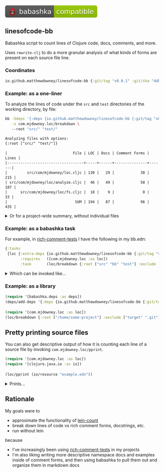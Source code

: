 [![bb compatible](https://raw.githubusercontent.com/babashka/babashka/master/logo/badge.svg)](https://babashka.org)

## linesofcode-bb

Babashka script to count lines of Clojure code, docs, comments, and more. 

Uses `rewrite-clj` to do a more granular analysis of what kinds of forms are 
present on each source file line.

### Coordinates

```clojure
io.github.matthewdowney/linesofcode-bb {:git/tag "v0.0.1" :git/sha "4dbee31"}
```

### Example: as a one-liner

To analyze the lines of code under the `src` and `test` directories of the 
working directory, by file:

```bash
bb -Sdeps '{:deps {io.github.matthewdowney/linesofcode-bb {:git/tag "v0.0.1" :git/sha "4dbee31"}}}' \
   -x com.mjdowney.loc/breakdown \ 
   --root "src/" "test/"
```

```
Analyzing files with options:
{:root ["src/" "test/"]}

|                              File | LOC | Docs | Comment Forms | Lines |
|-----------------------------------+-----+------+---------------+-------|
|         src/com/mjdowney/loc.cljc | 130 |   29 |            38 |   215 |
| src/com/mjdowney/loc/analyze.cljc |  46 |   49 |            58 |   187 |
|      src/com/mjdowney/loc/fs.cljc |  18 |    9 |             0 |    33 |
|                               SUM | 194 |   87 |            96 |   435 |
```

<details>
<summary>Or for a project-wide summary, without individual files</summary>

```bash
bb -Sdeps '{:deps {io.github.matthewdowney/linesofcode-bb {:git/tag "v0.0.1" :git/sha "4dbee31"}}}' \
   -x com.mjdowney.loc/summarize \
   --root "src/" "test/"
```

```
Analyzing files with options:
{:root ["src/" "test/"]}

|               | Lines |     % |
|---------------+-------+-------|
|  Comments (;) |    26 |   6.0 |
|    Whitespace |    32 |   7.4 |
|    Docstrings |    87 |  20.0 |
| Comment Forms |    96 |  22.1 |
|           LOC |   194 |  44.6 |
|         Total |   435 | 100.0 |
```
</details>

### Example: as a babashka task

For example, in [rich-comment-tests]() I have the following in my bb.edn:
```clojure
{:tasks
 {loc {:extra-deps {io.github.matthewdowney/linesofcode-bb {:git/tag "v0.0.1" :git/sha "4dbee31"}}
       :requires   ([com.mjdowney.loc :as loc])
       :task       (loc/breakdown {:root ["src" "bb" "test"] :exclude ["src/dev"]})}}}
```

<details>
<summary>Which can be invoked like...</summary>

```bash
$ bb loc
Analyzing files with options:
{:root ["src" "bb" "test"], :exclude ["src/dev"]}

|                                                 File | LOC | Docs | Comment Forms | Lines |
|------------------------------------------------------+-----+------+---------------+-------|
|             src/com/mjdowney/rich_comment_tests.cljc | 214 |   42 |           149 |   477 |
|  src/com/mjdowney/rich_comment_tests/emit_tests.cljc | 121 |   12 |            16 |   179 |
| src/com/mjdowney/rich_comment_tests/test_runner.cljc |  62 |   10 |             0 |    89 |
|        test/com/mjdowney/rich_comment_tests_test.clj |  48 |   29 |             0 |    83 |
|                             bb/test_rct_with_bb.cljc |  34 |    4 |            24 |    77 |
|                                 bb/test_helpers.cljc |  45 |    2 |             0 |    53 |
|                                                  SUM | 524 |   99 |           189 |   958 |
```
</details>

### Example: as a library

```clojure
(require '[babashka.deps :as deps])
(deps/add-deps '{:deps {io.github.matthewdowney/linesofcode-bb {:git/tag "v0.0.1" :git/sha "4dbee31"}}})

(require '[com.mjdowney.loc :as loc])
(loc/breakdown {:root ["/home/some-project"] :exclude ["target" ".git"]})
```

## Pretty printing source files

You can also get descriptive output of how it is counting each line of a source
file by invoking `com.mjdowney.loc/pprint`.

```clojure 
(require '[com.mjdowney.loc :as loc])
(require '[clojure.java.io :as io])

(loc/pprint (io/resource "example.edn"))
```
<details>
<summary>Prints...</summary>

```clojure
COMMENT     1 ; Some namespace
CODE        2 (ns example
DOC         3   "Namespace
DOC         4   documentation
DOC         5   string."
CODE        6   (:require [foo.bar :as baz] #_[partially.commented :as not-a-whole-line]))
WHITESP     7 
COMMENT     8 ;; Some function definitions
WHITESP     9 
CODE       10 (defn a-fn
DOC        11   "Do something with the given
DOC        12   a and b args."
CODE       13   [a b]
COMMENTF   14   (comment ;; These three lines are a comment form
COMMENTF   15     (unchecked-add-int a b)
COMMENTF   16     )
CODE       17   (let [ret (+ a b)
CODE       18         _unused (comment "but this is not...")]
CODE       19     ret))
WHITESP    20 
CODE       21 (defn another-fn
DOC        22   "Terser, one-line doc string"
CODE       23   [x]
CODE       24   ["return string that isn't by itself" ; comment that isn't by itself
WHITESP    25 
CODE       26    "one string" "two strings"
WHITESP    27 
CODE       28    (dec x)])
WHITESP    29 
COMMENT    30 #_(defn this-is-commented-out []
COMMENT    31   (+ 1 1)
COMMENT    32   )
WHITESP    33 
COMMENTF   34 ^:rct/test
COMMENTF   35 (comment
COMMENTF   36   ;; For example, a rich comment form
COMMENTF   37   "Some comment
COMMENTF   38   string"
COMMENTF   39 
COMMENTF   40   (+ 2 2) ;=> 4
COMMENTF   41   )
WHITESP    42 
```
</details>
  
## Rationale

My goals were to 
- approximate the functionality of [lein-count](https://github.com/aiba/lein-count)
- break down lines of code vs rich comment forms, docstrings, etc.
- run without lein

because
- I've increasingly been using [rich-comment-tests](https://github.com/matthewdowney/rich-comment-tests) in my projects
- I'm also liking writing more descriptive namespace docs and examples inside of 
  comment forms, and then using babashka to pull them out and organize them in 
  markdown docs
